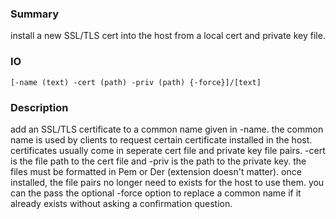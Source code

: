 ### Summary ###

install a new SSL/TLS cert into the host from a local cert and private key file.

### IO ###

```[-name (text) -cert (path) -priv (path) {-force}]/[text]```

### Description ###

add an SSL/TLS certificate to a common name given in -name. the common name is used by clients to request certain certificate installed in the host. certificates usually come in seperate cert file and private key file pairs. -cert is the file path to the cert file and -priv is the path to the private key. the files must be formatted in Pem or Der (extension doesn't matter). once installed, the file pairs no longer need to exists for the host to use them. you can the pass the optional -force option to replace a common name if it already exists without asking a confirmation question.